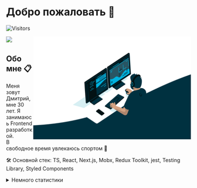 # Добро пожаловать 👋
![Visitors](https://visitor-badge.glitch.me/badge?page_id=limestormrage)

<img alt="developer" align="right" src="https://github.com/limestormrage/limestormrage/blob/main/assets/coding.gif" width="430" height="280"/>

<a target="_blank" href="https://t.me/limestormrage"><img src="https://img.shields.io/badge/Telegram-000000?style=plastic&logo=Telegram&labelColor=black"/></a>

## Обо мне 📋

  Меня зовут Дмитрий, мне 30 лет. Я занимаюсь Frontend разработкой.<br/>
  В свободное время увлекаюсь спортом 💪 <br/>

🛠 Основной стек: TS, React, Next.js, Mobx, Redux Toolkit, jest, Testing Library, Styled Components



<details>
<summary>Немного статистики</summary>
<img height="140px" src="https://github-readme-stats.vercel.app/api?username=limestormrage&hide_title=true&hide_border=true&show_icons=true&include_all_commits=true&count_private=true&line_height=21&text_color=000&icon_color=000&bg_color=ea6161,ffc64d,fffc4d,52fa5a,4dfcff,c64dff&theme=graywhite" /><br>
<!--START_SECTION:waka-->
<!--END_SECTION:waka-->
</details>
